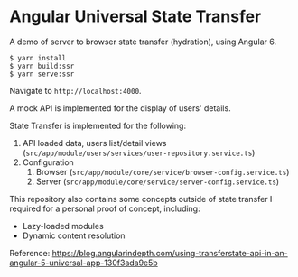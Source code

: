 # Angular Universal State Transfer
A demo of server to browser state transfer (hydration), using Angular 6.

```
$ yarn install
$ yarn build:ssr
$ yarn serve:ssr
```

Navigate to `http://localhost:4000`.

A mock API is implemented for the display of users' details.

State Transfer is implemented for the following:
1. API loaded data, users list/detail views (`src/app/module/users/services/user-repository.service.ts`)
2. Configuration
    1. Browser (`src/app/module/core/service/browser-config.service.ts`)
    2. Server (`src/app/module/core/service/server-config.service.ts`)

This repository also contains some concepts outside of state transfer I  required for a personal proof of concept, including:
- Lazy-loaded modules
- Dynamic content resolution

Reference: https://blog.angularindepth.com/using-transferstate-api-in-an-angular-5-universal-app-130f3ada9e5b